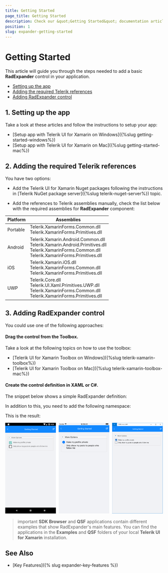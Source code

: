 ```yaml
---
title: Getting Started
page_title: Getting Started
description: Check our &quot;Getting Started&quot; documentation article for Telerik Expander for Xamarin control.
position: 1
slug: expander-getting-started
---
```


# Getting Started

This article will guide you through the steps needed to add a basic **RadExpander** control in your application.

* [Setting up the app](#1-setting-up-the-app)
* [Adding the required Telerik references](#2-adding-the-required-telerik-references)
* [Adding RadExpander control](#3-adding-radexpander-control)

## 1. Setting up the app

Take a look at these articles and follow the instructions to setup your app:

- [Setup app with Telerik UI for Xamarin on Windows]({%slug getting-started-windows%})
- [Setup app with Telerik UI for Xamarin on Mac]({%slug getting-started-mac%})

## 2. Adding the required Telerik references

You have two options:

* Add the Telerik UI for Xamarin Nuget packages following the instructions in [Telerik NuGet package server]({%slug telerik-nuget-server%}) topic.

* Add the references to Telerik assemblies manually, check the list below with the required assemblies for **RadExpander** component:

| Platform | Assemblies |
| -------- | ---------- |
| Portable | Telerik.XamarinForms.Common.dll<br/>Telerik.XamarinForms.Primitives.dll |
| Android  | Telerik.Xamarin.Android.Common.dll<br/>Telerik.Xamarin.Android.Primitives.dll<br/>Telerik.XamarinForms.Common.dll<br/>Telerik.XamarinForms.Primitives.dll |
| iOS      | Telerik.Xamarin.iOS.dll <br/>Telerik.XamarinForms.Common.dll<br/>Telerik.XamarinForms.Primitives.dll |
| UWP      | Telerik.Core.dll<br/>Telerik.UI.Xaml.Primitives.UWP.dll<br/>Telerik.XamarinForms.Common.dll<br/>Telerik.XamarinForms.Primitives.dll |

## 3. Adding RadExpander control

You could use one of the following approaches:

#### Drag the control from the Toolbox. 

Take a look at the following topics on how to use the toolbox:

* [Telerik UI for Xamarin Toolbox on Windows]({%slug telerik-xamarin-toolbox%})
* [Telerik UI for Xamarin Toolbox on Mac]({%slug telerik-xamarin-toolbox-mac%})
	
#### Create the control definition in XAML or C#.

The snippet below shows a simple RadExpander definition:

<snippet id='expander-getting-started-xaml' />
<snippet id='expander-gettingstarted-csharp' />

In addition to this, you need to add the following namespace:

<snippet id='xmlns-telerikprimitives' />
<snippet id='ns-telerikprimitives' />

This is the result:

![RadExpander](images/expander_getting_started.png)

>important **SDK Browser** and **QSF** applications contain different examples that show RadExpander's main features. You can find the applications in the **Examples** and **QSF** folders of your local **Telerik UI for Xamarin** installation.

## See Also

- [Key Features]({% slug expander-key-features %})